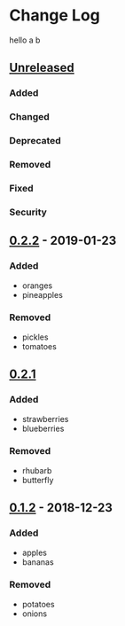 # Change Log
hello
a
b


## [Unreleased]
### Added

### Changed

### Deprecated

### Removed

### Fixed

### Security


## [0.2.2] - 2019-01-23
### Added
* oranges
* pineapples

### Removed
* pickles
* tomatoes


## [0.2.1]
### Added
* strawberries
* blueberries

### Removed
* rhubarb
* butterfly


## [0.1.2] - 2018-12-23
### Added
* apples
* bananas

### Removed
* potatoes
* onions


[Unreleased]: https://github.com/foo/myrepo/compare/v0.2.2...HEAD
[0.2.2]: https://github.com/foo/myrepo/compare/v0.2.1...v0.2.2
[0.2.1]: https://github.com/foo/myrepo/compare/v0.1.2...v0.2.1
[0.1.2]: https://github.com/foo/myrepo/compare/v0.0.0...v0.1.2
